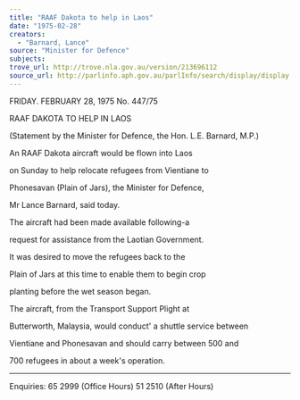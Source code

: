 ```yaml
---
title: "RAAF Dakota to help in Laos"
date: "1975-02-28"
creators:
  - "Barnard, Lance"
source: "Minister for Defence"
subjects:
trove_url: http://trove.nla.gov.au/version/213696112
source_url: http://parlinfo.aph.gov.au/parlInfo/search/display/display.w3p;query=Id%3A%22media/pressrel/HPR10015931%22
---
```


 FRIDAY. FEBRUARY 28, 1975 No. 447/75

 RAAF DAKOTA TO HELP IN LAOS

 (Statement by the Minister for Defence,   the Hon. L.E. Barnard, M.P.)

 An RAAF Dakota aircraft would be flown into Laos 

 on Sunday to help relocate refugees from Vientiane to 

 Phonesavan (Plain of Jars), the Minister for Defence,

 Mr Lance Barnard, said today.

 The aircraft had been made available following-a 

 request for assistance from the Laotian Government.

 It was desired to move the refugees back to the 

 Plain of Jars at this time to enable them to begin crop 

 planting before the wet season began.

 The aircraft, from the Transport Support Plight at 

 Butterworth, Malaysia, would conduct' a shuttle service between 

 Vientiane and Phonesavan and should carry between 500 and 

 700 refugees in about a week's operation.

 *************************

 Enquiries: 65 2999 (Office Hours) 51 2510 (After Hours)

